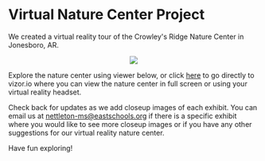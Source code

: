 #  Virtual Nature Center Project

We created a virtual reality tour of the Crowley's Ridge Nature Center in Jonesboro, AR. 


<div style="text-align:center">
  <img src ="http://www.crowleysridge.org/images/agfc_nature_center_mp_logo_jonesboro.jpg"/>
</div>

Explore the nature center using viewer below, or click [here](http://https://vizor.io/nmseast/crowley-s-ridge-nature-center) to go directly to vizor.io where you can view the nature center in full screen or using your virtual reality headset. 

Check back for updates as we add closeup images of each exhibit. You can email us at [nettleton-ms@eastschools.org](nettleton-ms@eastschools.org) if there is a specific exhibit where you would like to see more closeup images or if you have any other suggestions for our virtual reality nature center.

Have fun exploring! 

<script src='//vizor.io/static/scripts/vizor-360-embed.js' data-vizorurl='//vizor.io/embed/nmseast/crowley-s-ridge-nature-center'></script>

<script src="//vizor.io/static/scripts/vizor-360-embed.js"></script>
<script src="github-embed.min.js"></script>
<script>
    githubEmbed('.element', settings);
</script>
